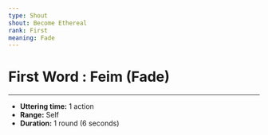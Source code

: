 ```yaml
---
type: Shout
shout: Become Ethereal
rank: First
meaning: Fade
---
```

# First Word : Feim (Fade)
---
- **Uttering time:** 1 action
- **Range:** Self
- **Duration:** 1 round (6 seconds)